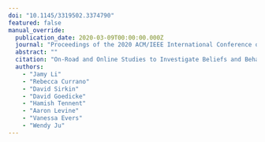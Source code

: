 ```yaml
---
doi: "10.1145/3319502.3374790"
featured: false
manual_override:
  publication_date: 2020-03-09T00:00:00.000Z
  journal: "Proceedings of the 2020 ACM/IEEE International Conference on Human-Robot Interaction"
  abstract: ""
  citation: "On-Road and Online Studies to Investigate Beliefs and Behaviors of Netherlands, US and Mexico Pedestrians Encountering Hidden-Driver Vehicles (2020)"
  authors:
    - "Jamy Li"
    - "Rebecca Currano"
    - "David Sirkin"
    - "David Goedicke"
    - "Hamish Tennent"
    - "Aaron Levine"
    - "Vanessa Evers"
    - "Wendy Ju"
---
```


<!-- You can add additional content about this publication here if needed -->
